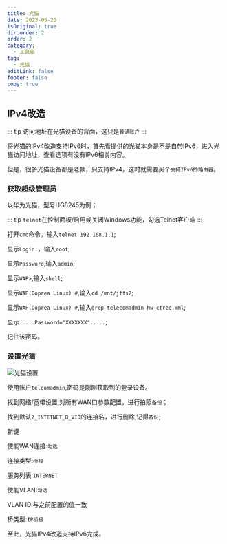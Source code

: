```yaml
---
title: 光猫
date: 2023-05-20
isOriginal: true
dir.order: 2
order: 2
category:
  - 工具箱
tag:
  - 光猫
editLink: false
footer: false
copy: true
---
```


## IPv4改造

::: tip
访问地址在光猫设备的背面，这只是`普通账户`
:::

将光猫的IPv4改造支持IPv6时，首先看提供的光猫本身是不是自带IPv6，进入光猫访问地址，查看选项有没有IPv6相关内容。

但是，很多光猫设备都是老款，只支持IPv4，这时就需要买个`支持IPv6的路由器`。

### 获取超级管理员

以华为光猫，型号HG8245为例；

::: tip
`telnet`在控制面板/启用或关闭Windows功能，勾选Telnet客户端
:::

打开`cmd`命令，输入`telnet 192.168.1.1`;

显示`Login:`，输入`root`;

显示`Password`,输入`admin`;

显示`WAP>`,输入`shell`;

显示`WAP(Doprea Linux) #`,输入`cd /mnt/jffs2`;

显示`WAP(Doprea Linux) #`,输入`grep telecomadmin hw_ctree.xml`;

显示`.....Password="XXXXXXX".....`;

记住该密码。

### 设置光猫

![光猫设置](https://nas.ilyl.life:8092/wan.jpg)

使用账户`telcomadmin`,密码是刚刚获取到的登录设备。

找到网络/宽带设置,对所有WAN口参数配置，进行拍照`备份`；

找到默认`2_INTETNET_B_VID`的连接名，进行删除,记得`备份`;

新键

使能WAN连接:`勾选`

连接类型:`桥接`

服务列表:`INTERNET`

使能VLAN:`勾选`

VLAN ID:与之前配置的值一致

桥类型:`IP桥接`

至此，光猫IPv4改造支持IPv6完成。

